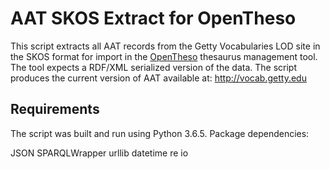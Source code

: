 # AAT SKOS Extract for OpenTheso

This script extracts all AAT records from the Getty Vocabularies LOD site in the SKOS format for import in the [OpenTheso](https://github.com/miledrousset/opentheso) thesaurus management tool. The tool expects a RDF/XML serialized version of the data. The script produces the current version of AAT available at: http://vocab.getty.edu

## Requirements

The script was built and run using Python 3.6.5. Package dependencies:

JSON
SPARQLWrapper
urllib
datetime
re
io